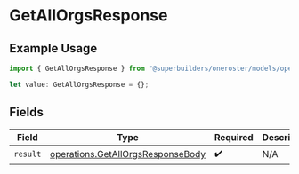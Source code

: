 # GetAllOrgsResponse

## Example Usage

```typescript
import { GetAllOrgsResponse } from "@superbuilders/oneroster/models/operations";

let value: GetAllOrgsResponse = {};
```

## Fields

| Field                                                                                  | Type                                                                                   | Required                                                                               | Description                                                                            |
| -------------------------------------------------------------------------------------- | -------------------------------------------------------------------------------------- | -------------------------------------------------------------------------------------- | -------------------------------------------------------------------------------------- |
| `result`                                                                               | [operations.GetAllOrgsResponseBody](../../models/operations/getallorgsresponsebody.md) | :heavy_check_mark:                                                                     | N/A                                                                                    |